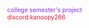 <font color=BlueViolet>college semester's project</font><br/>
<font color=Crimson>discord:kanoopy266</font>
